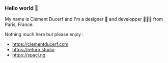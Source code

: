 ### Hello world 👋

My name is Clément Ducerf and I'm a designer 🎨 and developper 👨🏻‍💻 from Paris, France.

Nothing much here but please enjoy : 
 - https://clementducerf.com
 - https://return.studio
 - https://spaci.ng
